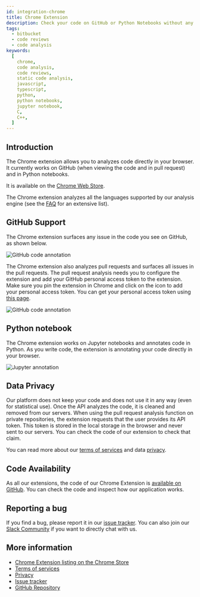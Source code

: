 ```yaml
---
id: integration-chrome
title: Chrome Extension
description: Check your code on GitHub or Python Notebooks without any additional tool. Install in one click. Free 14 days trial.
tags:
  - bitbucket
  - code reviews
  - code analysis
keywords:
  [
    chrome,
    code analysis,
    code reviews,
    static code analysis,
    javascript,
    typescript,
    python,
    python notebooks,
    jupyter notebook,
    C,
    C++,
  ]
---
```


## Introduction

The Chrome extension allows you to analyzes code directly in your browser.
It currently works on GitHub (when viewing the code and in pull request)
and in Python notebooks.

It is available on the [Chrome Web Store](https://chrome.google.com/webstore/detail/codiga/dbkhkhonmelajjempmoadocgneoadjge).

The Chrome extension analyzes all the languages supported by our analysis engine
(see the [FAQ](/docs/faq#what-languages-are-supported) for an extensive list).

## GitHub Support

The Chrome extension surfaces any issue in the code you see on GitHub, as shown below.

![GitHub code annotation](/img/chrome-extension/github.png)

The Chrome extension also analyzes pull requests and surfaces all issues in the pull requests.
The pull request analysis needs you to configure the extension and add your GitHub personal access token
to the extension. Make sure you pin the extension in Chrome and click on the icon to add your personal
access token. You can get your personal access token using [this page](https://github.com/settings/tokens).

![GitHub code annotation](/img/chrome-extension/github-configure.gif)

## Python notebook

The Chrome extension works on Jupyter notebooks and annotates code in Python.
As you write code, the extension is annotating your code directly in
your browser.

![Jupyter annotation](/img/chrome-extension/jupyter.gif)

## Data Privacy

Our platform does not keep your code and does not use it in any way (even for statistical use). Once the API analyzes the code,
it is cleaned and removed from our servers. When using the pull request analysis function on private repositories, the extension requests
that the user provides its API token. This token is stored in the local storage in the browser and never sent to our servers. You can check
the code of our extension to check that claim.

You can read more about our [terms of services](https://codiga.io/terms-of-service/) and data [privacy](https://codiga.io/privacy-policy/).

## Code Availability

As all our extensions, the code of our Chrome Extension is [available on GitHub](https://github.com/codiga/chrome-extension).
You can check the code and inspect how our application works.

## Reporting a bug

If you find a bug, please report it in our [issue tracker](https://github.com/codiga/chrome-extension/issues).
You can also join our [Slack Community](https://join.slack.com/t/codigahq/shared_invite/zt-9hvmfwie-9BUVFwZDwvpIGlkHv2mzYQ) if you want to directly chat with us.

## More information

- [Chrome Extension listing on the Chrome Store](https://chrome.google.com/webstore/detail/codiga/dbkhkhonmelajjempmoadocgneoadjge)
- [Terms of services](https://codiga.io/terms-of-service/)
- [Privacy](https://codiga.io/privacy-policy/)
- [Issue tracker](https://github.com/codiga/chrome-extension/issues)
- [GitHub Repository](https://github.com/codiga/chrome-extension)
